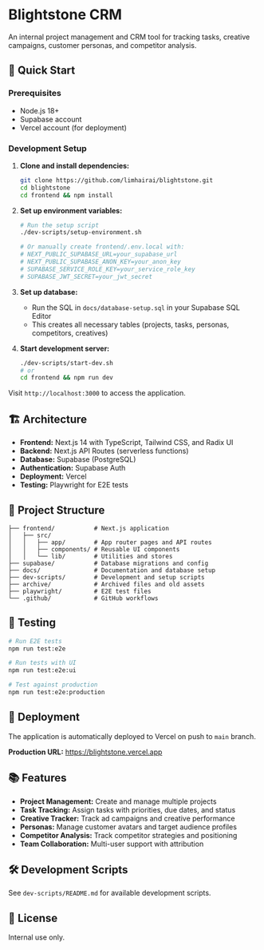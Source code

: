 # Blightstone CRM

An internal project management and CRM tool for tracking tasks, creative campaigns, customer personas, and competitor analysis.

## 🚀 Quick Start

### Prerequisites
- Node.js 18+ 
- Supabase account
- Vercel account (for deployment)

### Development Setup

1. **Clone and install dependencies:**
   ```bash
   git clone https://github.com/limhairai/blightstone.git
   cd blightstone
   cd frontend && npm install
   ```

2. **Set up environment variables:**
   ```bash
   # Run the setup script
   ./dev-scripts/setup-environment.sh
   
   # Or manually create frontend/.env.local with:
   # NEXT_PUBLIC_SUPABASE_URL=your_supabase_url
   # NEXT_PUBLIC_SUPABASE_ANON_KEY=your_anon_key  
   # SUPABASE_SERVICE_ROLE_KEY=your_service_role_key
   # SUPABASE_JWT_SECRET=your_jwt_secret
   ```

3. **Set up database:**
   - Run the SQL in `docs/database-setup.sql` in your Supabase SQL Editor
   - This creates all necessary tables (projects, tasks, personas, competitors, creatives)

4. **Start development server:**
   ```bash
   ./dev-scripts/start-dev.sh
   # or
   cd frontend && npm run dev
   ```

Visit `http://localhost:3000` to access the application.

## 🏗️ Architecture

- **Frontend:** Next.js 14 with TypeScript, Tailwind CSS, and Radix UI
- **Backend:** Next.js API Routes (serverless functions)
- **Database:** Supabase (PostgreSQL)
- **Authentication:** Supabase Auth
- **Deployment:** Vercel
- **Testing:** Playwright for E2E tests

## 📁 Project Structure

```
├── frontend/           # Next.js application
│   ├── src/
│   │   ├── app/        # App router pages and API routes
│   │   ├── components/ # Reusable UI components
│   │   └── lib/        # Utilities and stores
├── supabase/           # Database migrations and config
├── docs/               # Documentation and database setup
├── dev-scripts/        # Development and setup scripts
├── archive/            # Archived files and old assets
├── playwright/         # E2E test files
└── .github/            # GitHub workflows
```

## 🧪 Testing

```bash
# Run E2E tests
npm run test:e2e

# Run tests with UI
npm run test:e2e:ui

# Test against production
npm run test:e2e:production
```

## 🚀 Deployment

The application is automatically deployed to Vercel on push to `main` branch.

**Production URL:** https://blightstone.vercel.app

## 📚 Features

- **Project Management:** Create and manage multiple projects
- **Task Tracking:** Assign tasks with priorities, due dates, and status
- **Creative Tracker:** Track ad campaigns and creative performance
- **Personas:** Manage customer avatars and target audience profiles  
- **Competitor Analysis:** Track competitor strategies and positioning
- **Team Collaboration:** Multi-user support with attribution

## 🛠️ Development Scripts

See `dev-scripts/README.md` for available development scripts.

## 📄 License

Internal use only.